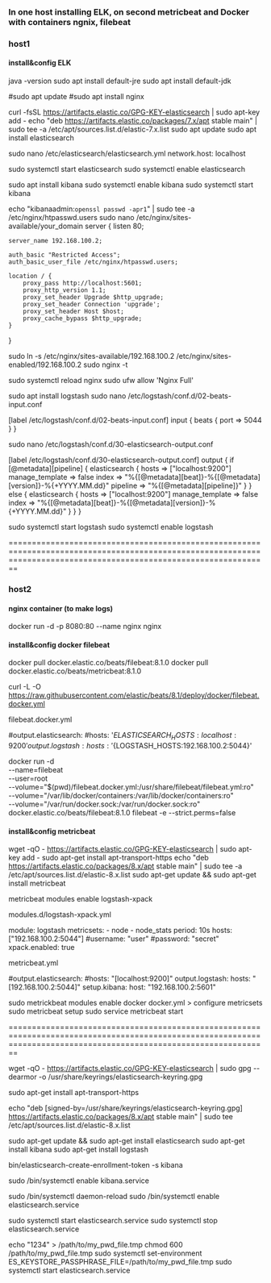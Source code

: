 ### In one host installing ELK, on second metricbeat and Docker with containers ngnix, filebeat


### host1
#### install&config ELK
java -version
sudo apt install default-jre
sudo apt install default-jdk

#sudo apt update
#sudo apt install nginx

curl -fsSL https://artifacts.elastic.co/GPG-KEY-elasticsearch | sudo apt-key add -
echo "deb https://artifacts.elastic.co/packages/7.x/apt stable main" | sudo tee -a /etc/apt/sources.list.d/elastic-7.x.list
sudo apt update
sudo apt install elasticsearch

sudo nano /etc/elasticsearch/elasticsearch.yml
network.host: localhost

sudo systemctl start elasticsearch
sudo systemctl enable elasticsearch


sudo apt install kibana
sudo systemctl enable kibana
sudo systemctl start kibana

echo "kibanaadmin:`openssl passwd -apr1`" | sudo tee -a /etc/nginx/htpasswd.users
sudo nano /etc/nginx/sites-available/your_domain
server {
    listen 80;

    server_name 192.168.100.2;

    auth_basic "Restricted Access";
    auth_basic_user_file /etc/nginx/htpasswd.users;

    location / {
        proxy_pass http://localhost:5601;
        proxy_http_version 1.1;
        proxy_set_header Upgrade $http_upgrade;
        proxy_set_header Connection 'upgrade';
        proxy_set_header Host $host;
        proxy_cache_bypass $http_upgrade;
    }
}

sudo ln -s /etc/nginx/sites-available/192.168.100.2 /etc/nginx/sites-enabled/192.168.100.2
sudo nginx -t

sudo systemctl reload nginx
sudo ufw allow 'Nginx Full'

sudo apt install logstash
sudo nano /etc/logstash/conf.d/02-beats-input.conf

[label /etc/logstash/conf.d/02-beats-input.conf] input { beats { port => 5044 }
}

sudo nano /etc/logstash/conf.d/30-elasticsearch-output.conf

[label /etc/logstash/conf.d/30-elasticsearch-output.conf] output { if
[@metadata][pipeline] { elasticsearch { hosts => ["localhost:9200"]
manage_template => false index =>
"%{[@metadata][beat]}-%{[@metadata][version]}-%{+YYYY.MM.dd}" pipeline =>
"%{[@metadata][pipeline]}" } } else { elasticsearch { hosts =>
["localhost:9200"] manage_template => false index =>
"%{[@metadata][beat]}-%{[@metadata][version]}-%{+YYYY.MM.dd}" } } }

sudo systemctl start logstash
sudo systemctl enable logstash

====================================================================================================================================================================
### host2
#### nginx container (to make logs)
docker run -d -p 8080:80 --name nginx nginx                     

#### install&config docker filebeat
docker pull docker.elastic.co/beats/filebeat:8.1.0
docker pull docker.elastic.co/beats/metricbeat:8.1.0

curl -L -O https://raw.githubusercontent.com/elastic/beats/8.1/deploy/docker/filebeat.docker.yml

filebeat.docker.yml

 #output.elasticsearch:
   #hosts: '${ELASTICSEARCH_HOSTS:localhost:9200}'
output.logstash:
   hosts: '${LOGSTASH_HOSTS:192.168.100.2:5044}'

docker run -d \
  --name=filebeat \
  --user=root \
  --volume="$(pwd)/filebeat.docker.yml:/usr/share/filebeat/filebeat.yml:ro" \
  --volume="/var/lib/docker/containers:/var/lib/docker/containers:ro" \
  --volume="/var/run/docker.sock:/var/run/docker.sock:ro" \
  docker.elastic.co/beats/filebeat:8.1.0 filebeat -e --strict.perms=false


#### install&config metricbeat
wget -qO - https://artifacts.elastic.co/GPG-KEY-elasticsearch | sudo apt-key add -
sudo apt-get install apt-transport-https
echo "deb https://artifacts.elastic.co/packages/8.x/apt stable main" | sudo tee -a /etc/apt/sources.list.d/elastic-8.x.list
sudo apt-get update && sudo apt-get install metricbeat

metricbeat modules enable logstash-xpack

modules.d/logstash-xpack.yml

module: logstash
    metricsets:
      - node
      - node_stats
    period: 10s
    hosts: ["192.168.100.2:5044"]
    #username: "user"
    #password: "secret"
    xpack.enabled: true

metricbeat.yml

#output.elasticsearch:
  #hosts: "[localhost:9200]"
output.logstash:
   hosts: "[192.168.100.2:5044]"
setup.kibana:
    host: "192.168.100.2:5601"

sudo metrickbeat modules enable docker
docker.yml > configure metricsets
sudo metricbeat setup
sudo service metricbeat start



====================================================================================================================================================================


wget -qO - https://artifacts.elastic.co/GPG-KEY-elasticsearch | sudo gpg --dearmor -o /usr/share/keyrings/elasticsearch-keyring.gpg


sudo apt-get install apt-transport-https

echo "deb [signed-by=/usr/share/keyrings/elasticsearch-keyring.gpg] https://artifacts.elastic.co/packages/8.x/apt stable main" | sudo tee /etc/apt/sources.list.d/elastic-8.x.list

sudo apt-get update && sudo apt-get install elasticsearch
sudo apt-get install kibana
sudo apt-get install logstash



bin/elasticsearch-create-enrollment-token -s kibana

sudo /bin/systemctl enable kibana.service

sudo /bin/systemctl daemon-reload
sudo /bin/systemctl enable elasticsearch.service



sudo systemctl start elasticsearch.service
sudo systemctl stop elasticsearch.service

echo "1234" > /path/to/my_pwd_file.tmp
chmod 600 /path/to/my_pwd_file.tmp
sudo systemctl set-environment ES_KEYSTORE_PASSPHRASE_FILE=/path/to/my_pwd_file.tmp
sudo systemctl start elasticsearch.service





















